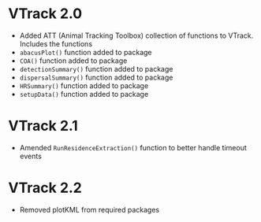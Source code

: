 # VTrack 2.0

* Added ATT (Animal Tracking Toolbox) collection of functions to VTrack. Includes the functions
* `abacusPlot()` function added to package
* `COA()` function added to package
* `detectionSummary()` function added to package
* `dispersalSummary()` function added to package
* `HRSummary()` function added to package
* `setupData()` function added to package

# VTrack 2.1
* Amended `RunResidenceExtraction()` function to better handle timeout events

# VTrack 2.2
* Removed plotKML from required packages

